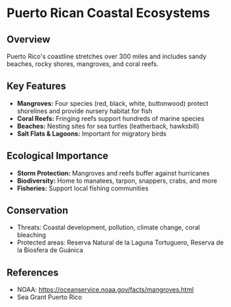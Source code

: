 # Puerto Rican Coastal Ecosystems

## Overview
Puerto Rico's coastline stretches over 300 miles and includes sandy beaches, rocky shores, mangroves, and coral reefs.

## Key Features
- **Mangroves:** Four species (red, black, white, buttonwood) protect shorelines and provide nursery habitat for fish
- **Coral Reefs:** Fringing reefs support hundreds of marine species
- **Beaches:** Nesting sites for sea turtles (leatherback, hawksbill)
- **Salt Flats & Lagoons:** Important for migratory birds

## Ecological Importance
- **Storm Protection:** Mangroves and reefs buffer against hurricanes
- **Biodiversity:** Home to manatees, tarpon, snappers, crabs, and more
- **Fisheries:** Support local fishing communities

## Conservation
- Threats: Coastal development, pollution, climate change, coral bleaching
- Protected areas: Reserva Natural de la Laguna Tortuguero, Reserva de la Biosfera de Guánica

## References
- NOAA: https://oceanservice.noaa.gov/facts/mangroves.html
- Sea Grant Puerto Rico 